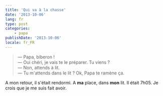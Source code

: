 ```yaml
---
title: 'Qui va à la chasse'
date: '2013-10-06'
lang: fr
type: post
categories:
    - papa
publishDate: '2013-10-06'
locale: fr_FR
---
```


> — Papa, biberon !  
> — Oui chéri, je vais te le préparer. Tu viens ?  
> — Non, attends à lit.  
> — Tu m'attends dans le lit ? Ok, Papa te ramène ça.

A mon retour, il s'était rendormi. A **ma** place, dans **mon** lit. Il était 7h05. Je crois que je me suis fait avoir.
